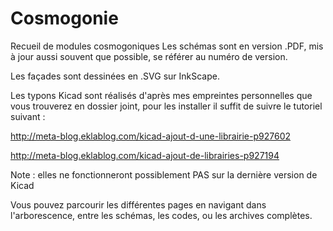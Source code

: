 # Cosmogonie
Recueil de modules cosmogoniques
Les schémas sont en version .PDF, mis à jour aussi souvent que possible, se référer au numéro de version. 

Les façades sont dessinées en .SVG sur InkScape.

Les typons Kicad sont réalisés d'après mes empreintes personnelles que vous 
trouverez en dossier joint, pour les installer il suffit de suivre le tutoriel suivant :

http://meta-blog.eklablog.com/kicad-ajout-d-une-librairie-p927602

http://meta-blog.eklablog.com/kicad-ajout-de-librairies-p927194

Note : elles ne fonctionneront possiblement PAS sur la dernière version de Kicad

Vous pouvez parcourir les différentes pages en navigant dans l'arborescence, entre les schémas, les codes, ou les archives complètes.
